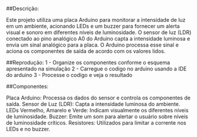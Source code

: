 ##Descrição:

Este projeto utiliza uma placa Arduino para monitorar a intensidade de luz em um ambiente, acionando LEDs e um buzzer para fornecer um alerta visual e sonoro em diferentes níveis de luminosidade. O sensor de luz (LDR) conectado ao pino analógico A0 do Arduino capta a intensidade luminosa e envia um sinal analógico para a placa. O Arduino processa esse sinal e aciona os componentes de saída de acordo com os valores lidos.

##Reprodução:
1 - Organize os componentes conforme o esquema apresentado na simulação 
2 - Carregue o codigo no arduino usando a IDE do arduino 
3 - Processe o codigo e veja o resultado 

##Componentes:

Placa Arduino: Processa os dados do sensor e controla os componentes de saída.
Sensor de Luz (LDR): Capta a intensidade luminosa do ambiente.
LEDs Vermelho, Amarelo e Verde: Indicam visualmente os diferentes níveis de luminosidade.
Buzzer: Emite um som para alertar o usuário sobre níveis de luminosidade críticos.
Resistores: Utilizados para limitar a corrente nos LEDs e no buzzer.
